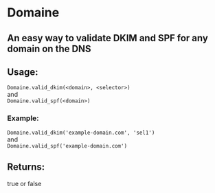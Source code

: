 # Domaine
## An easy way to validate DKIM and SPF for any domain on the DNS

## Usage:

`Domaine.valid_dkim(<domain>, <selector>)`
<br/>and<br/>
`Domaine.valid_spf(<domain>)`

### Example:

`Domaine.valid_dkim('example-domain.com', 'sel1')`
<br/>and<br/>
`Domaine.valid_spf('example-domain.com')`

## Returns:

true or false
